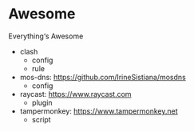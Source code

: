 # Awesome

Everything‘s Awesome

- clash
  - config
  - rule
- mos-dns: https://github.com/IrineSistiana/mosdns
  - config
- raycast: https://www.raycast.com
  - plugin
- tampermonkey: https://www.tampermonkey.net
  - script
